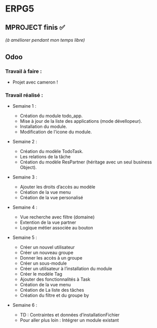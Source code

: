 # ERPG5


## MPROJECT finis ✅
###### (à améliorer pendant mon temps libre)

## Odoo
### Travail à faire :
- Projet avec cameron !

### Travail réalisé :
* Semaine 1 : 
    - Création du module todo_app.
    - Mise à jour de la liste des applications (mode dévellopeur).
    - Installation du module.
    - Modification de l'icone du module.

* Semaine 2 : 
    - Création du modèle TodoTask.
    - Les relations de la tâche
    - Création du modèle ResPartner (héritage avec un seul business Object).

* Semaine 3 :
    - Ajouter les droits d’accès au modèle
    - Création de la vue menu
    - Création de la vue personalisé

* Semaine 4 : 
    - Vue recherche avec filtre (domaine)
    - Extention de la vue partner
    - Logique métier associée au bouton

* Semaine 5 : 
    - Créer un nouvel utilisateur
    - Créer un nouveau groupe 
    - Donner les accès à un groupe 
    - Créer un sous-module
    - Créer un utilisateur à l’installation du module 
    - Créer le modèle Tag
    - Ajouter des fonctionnalités à Task
    - Création de la vue menu
    - Création de La liste des tâches
    - Création du filtre et du groupe by

* Semaine 6 :
    - TD : Contraintes et données d’installationFichier
    - Pour aller plus loin : Intégrer un module existant

